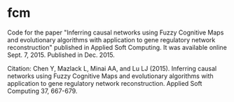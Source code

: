 # fcm
Code for the paper "Inferring causal networks using Fuzzy Cognitive Maps and evolutionary algorithms with application to gene regulatory network reconstruction" published in Applied Soft Computing. It was available online Sept. 7, 2015. Published in Dec. 2015.

Citation:
Chen Y, Mazlack L, Minai AA, and Lu LJ (2015). Inferring causal networks using Fuzzy Cognitive Maps and evolutionary algorithms with application to gene regulatory network reconstruction. Applied Soft Computing 37, 667-679.

